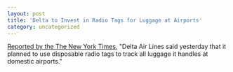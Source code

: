 ```yaml
---
layout: post
title: 'Delta to Invest in Radio Tags for Luggage at Airports'
category: uncategorized
---
```


[Reported by the The New York Times](http://www.nytimes.com/2004/07/01/technology/01tags.html?ex=1089345600&amp;en=9afabca9eda48507&amp;ei=5062&amp;partner=GOOGLE), "Delta Air Lines said yesterday that it planned to use disposable radio tags to track all luggage it handles at domestic airports."
